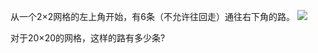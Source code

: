 从一个2×2网格的左上角开始，有6条（不允许往回走）通往右下角的路。
![](http://projecteuler.net/project/images/p_015.gif)

对于20×20的网格，这样的路有多少条?

